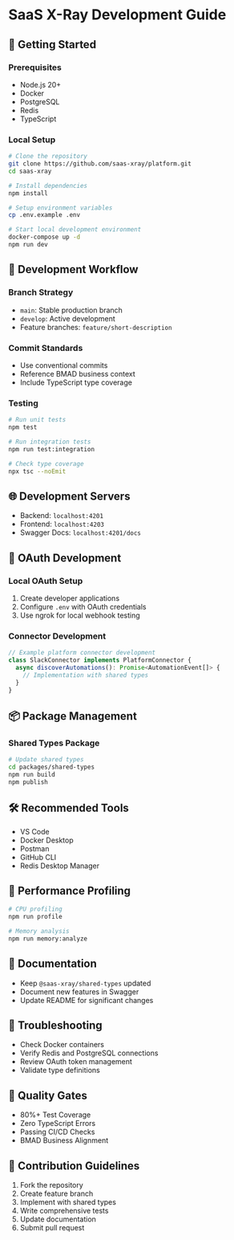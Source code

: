 # SaaS X-Ray Development Guide

## 🚀 Getting Started

### Prerequisites
- Node.js 20+
- Docker
- PostgreSQL
- Redis
- TypeScript

### Local Setup
```bash
# Clone the repository
git clone https://github.com/saas-xray/platform.git
cd saas-xray

# Install dependencies
npm install

# Setup environment variables
cp .env.example .env

# Start local development environment
docker-compose up -d
npm run dev
```

## 🔧 Development Workflow

### Branch Strategy
- `main`: Stable production branch
- `develop`: Active development
- Feature branches: `feature/short-description`

### Commit Standards
- Use conventional commits
- Reference BMAD business context
- Include TypeScript type coverage

### Testing
```bash
# Run unit tests
npm test

# Run integration tests
npm run test:integration

# Check type coverage
npx tsc --noEmit
```

## 🌐 Development Servers
- Backend: `localhost:4201`
- Frontend: `localhost:4203`
- Swagger Docs: `localhost:4201/docs`

## 🔐 OAuth Development

### Local OAuth Setup
1. Create developer applications
2. Configure `.env` with OAuth credentials
3. Use ngrok for local webhook testing

### Connector Development
```typescript
// Example platform connector development
class SlackConnector implements PlatformConnector {
  async discoverAutomations(): Promise<AutomationEvent[]> {
    // Implementation with shared types
  }
}
```

## 📦 Package Management

### Shared Types Package
```bash
# Update shared types
cd packages/shared-types
npm run build
npm publish
```

## 🛠️ Recommended Tools
- VS Code
- Docker Desktop
- Postman
- GitHub CLI
- Redis Desktop Manager

## 🔬 Performance Profiling
```bash
# CPU profiling
npm run profile

# Memory analysis
npm run memory:analyze
```

## 📝 Documentation
- Keep `@saas-xray/shared-types` updated
- Document new features in Swagger
- Update README for significant changes

## 🚨 Troubleshooting
- Check Docker containers
- Verify Redis and PostgreSQL connections
- Review OAuth token management
- Validate type definitions

## 🎯 Quality Gates
- 80%+ Test Coverage
- Zero TypeScript Errors
- Passing CI/CD Checks
- BMAD Business Alignment

## 🔮 Contribution Guidelines
1. Fork the repository
2. Create feature branch
3. Implement with shared types
4. Write comprehensive tests
5. Update documentation
6. Submit pull request